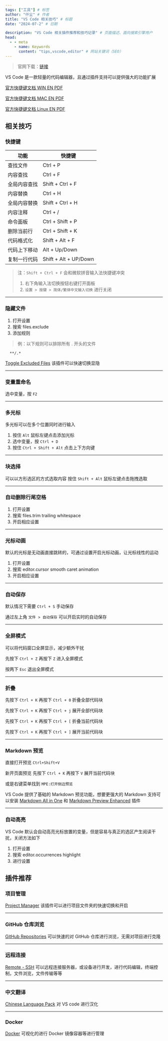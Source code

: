 ```yaml
---
tags: ["工具"] # 标签
author: "仟尘" # 作者
title: "VS Code 相关技巧" # 标题
date: "2024-07-2" # 日期

description: "VS Code 相关插件推荐和技巧记录" # 页面描述、面向搜索引擎用户
head:
  - - meta
    - name: Keywords
      content: "tips,vscode,editor" # 网站关键词（SEO）
---
```

> 官网下载：[链接](https://code.visualstudio.com/)

VS Code 是一款轻量的代码编辑器，且通过插件支持可以提供强大的功能扩展

[官方快捷键文档 WIN EN PDF](https://code.visualstudio.com/shortcuts/keyboard-shortcuts-windows.pdf)

[官方快捷键文档 MAC EN PDF](https://code.visualstudio.com/shortcuts/keyboard-shortcuts-macos.pdf)

[官方快捷键文档 Linux EN PDF](https://code.visualstudio.com/shortcuts/keyboard-shortcuts-linux.pdf)

## 相关技巧
### 快捷键
| 功能     | 快捷键                   |
| ------ | --------------------- |
| 查找文件   | Ctrl + P              |
| 内容查找   | Ctrl + F              |
| 全局内容查找   | Shift + Ctrl + F              |
| 内容替换   | Ctrl + H              |
| 全局内容替换   | Shift + Ctrl + H              |
| 内容注释   | Ctrl + /              |
| 命令面板   | Ctrl + Shift + P |
| 删除当前行 | Ctrl + Shift + K |
| 代码格式化  | Shift + Alt + F       |
| 代码上下移动 | Alt + Up/Down         |
| 复制一行代码 | Shift + Alt + UP/Down |
> 注：`Shift + Ctrl + F` 会和微软拼音输入法快捷键冲突
> 1. 右下角输入法切换按钮右键打开面板
> 2. `设置 > 按键 > 简体/繁体中文输入切换` 进行关闭

---

### 隐藏文件
1. 打开设置
2. 搜索 files.exclude
3. 添加规则

> 例：以下规则可以排除所有 . 开头的文件
```
  **/.*
```
[Toggle Excluded Files](https://marketplace.visualstudio.com/items?itemName=amodio.toggle-excluded-files)
该插件可以快速切换显隐

---

### 变量重命名
选中变量，按 `F2`

---

### 多光标
多光标可以在多个位置同时进行输入
1. 按住 `Alt` 鼠标左键点击添加光标
2. 选中变量，按 `Ctrl + D`
3. 按住 `Ctrl + Shift + Alt` 点击上下方向键

---

### 块选择
可以以方形选区的方式选取内容
按住 `Shift + Alt` 鼠标左键点击拖拽选取

---

### 自动删除行尾空格
1. 打开设置
2. 搜索 files.trim trailing whitespace
3. 开启相应设置

---

### 光标动画
默认的光标是无动画直接跳转的，可通过设置开启光标动画，让光标线性的运动
1. 打开设置
2. 搜索 editor.cursor smooth caret animation
3. 开启相应设置

---

### 自动保存
默认情况下需要 `Ctrl + S` 手动保存

通过左上角 `文件 > 自动保存` 可以开启实时的自动保存

---

### 全屏模式
可以将代码窗口全屏显示，减少额外干扰

先按下 `Ctrl + Z` 再按下 `Z` 进入全屏模式

按两下 `Esc` 退出全屏模式

---

### 折叠
先按下 `Ctrl + K` 再按下 `Ctrl + 0` 折叠全部代码块

先按下 `Ctrl + K` 再按下 `Ctrl + j` 展开全部代码块

先按下 `Ctrl + K` 再按下 `Ctrl + [` 折叠当前代码块

先按下 `Ctrl + K` 再按下 `Ctrl + ]` 展开当前代码块

---

### Markdown 预览
直接打开预览 `Ctrl+Shift+V`

新开页面预览 先按下 `Ctrl + K` 再按下 `V` 展开当前代码块

或是右键菜单找到 `MPE:打开侧边预览`

VS Code 提供了基础的 Markdown 预览功能，想要更强大的 Markdown 支持可以安装 [Markdown All in One](https://marketplace.visualstudio.com/items?itemName=yzhang.markdown-all-in-one) 和 [Markdown Preview Enhanced](https://marketplace.visualstudio.com/items?itemName=shd101wyy.markdown-preview-enhanced) 插件

---

### 自动高亮
VS Code 默认会自动高亮光标放置的变量，但是容易与真正的选区产生阅读干扰，关闭方法如下
1. 打开设置
2. 搜索 editor.occurrences highlight
3. 进行设置

## 插件推荐

### 项目管理
[Project Manager](https://marketplace.visualstudio.com/items?itemName=alefragnani.project-manager)
该插件可以进行项目文件夹的快速切换和开启

---

### GitHub 仓库浏览
[GitHub Repositories](https://marketplace.visualstudio.com/items?itemName=GitHub.remotehub)
可以快速的对 GitHub 仓库进行浏览，无需对项目进行克隆

---

### 远程连接
[Remote - SSH](https://marketplace.visualstudio.com/items?itemName=ms-vscode-remote.remote-ssh)
可以远程连接服务器，或设备进行开发，进行代码编辑，终端控制，文件浏览，文件传输等等

---

### 中文翻译
[Chinese Language Pack](https://marketplace.visualstudio.com/items?itemName=MS-CEINTL.vscode-language-pack-zh-hans)
对 VS code 进行汉化

---

### Docker
[Docker](https://marketplace.visualstudio.com/items?itemName=ms-azuretools.vscode-docker)
可视化的进行 Docker 镜像容器等进行管理